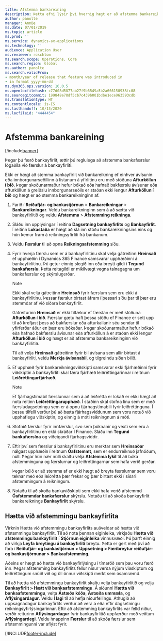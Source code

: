 ```yaml
---
title: Afstemma bankareining
description: Þetta efni lýsir því hvernig hægt er að afstemma bankareikning.
author: panolte
manager: AnnBe
ms.date: 07/01/2019
ms.topic: article
ms.prod: ''
ms.service: dynamics-ax-applications
ms.technology: ''
audience: Application User
ms.reviewer: roschlom
ms.search.scope: Operations, Core
ms.search.region: Global
ms.author: panolte
ms.search.validFrom:
- month/year of release that feature was introduced in
- in format yyyy-mm-dd
ms.dyn365.ops.version: 10.0.5
ms.openlocfilehash: c77d08d5877ab27f9b6549a5b2a666150938fc08
ms.sourcegitcommit: 199848e78df5cb7c439b001bdbe1ece963593cdb
ms.translationtype: HT
ms.contentlocale: is-IS
ms.lasthandoff: 10/13/2020
ms.locfileid: "4444454"
---
```

# <a name="reconcile-a-bank-account"></a>Afstemma bankareining

[!include[banner](../includes/banner.md)]

Þegar þú færð bankayfirlit, ættir þú reglulega að afstemma bankafærslur lögaðila við færslur á bankayfirliti.

Ekki er hægt að stemma bankayfirlit við bankareikning ef einhver ávísunin eða innborgunarseðillinn á listanum á yfirlitinu eru með stöðuna **Afturköllun í bið**. Þegar skoðunarmaður hefur bókað eða hafnað bakfærslu ávísunar eða afturköllun á greiðslu innborgunarseðils er staðan ekki lengur **Afturköllun í bið** og hægt er að stemma bankareikninginn af.

1.  Farið í **Reiðufjár- og bankastjórnun** \> **Bankareikningar** \> **Bankareikningar**. Veldu bankareikninginn sem á að sætta við bankayfirlitið og veldu **Afstemma** > **Afstemming reikninga**.

2.  Sláðu inn upplýsingar í reitina **Dagsetning bankayfirlits** og **Bankayfirlit**. Í reitinn **Lokastaða** er hægt að slá inn stöðu bankareikningsins eins og hún kemur fram á reikningsyfirliti frá bankanum.

3.  Veldu **Færslur** til að opna **Reikningsafstemming** síðu.

4.  Fyrir hverja færslu sem er á bankayfirlitinu skal velja gátreitinn **Hreinsað** ef upphæðin í Dynamics 365 Finance samsvarar upphæðinni á bankayfirlitinu. Þú getur einnig slegið inn eða breytt gildi í **Tegund bankafærslu**. Þetta reitagildi er mikilvægt vegna talnagagna um bankafærslur og skýrslugerðar.
    

    > [!NOTE]
    > <P>Ekki skal velja gátreitinn <STRONG>Hreinsað</STRONG> fyrir færslum sem eru ekki á bankayfirlitinu. Þessar færslur birtast áfram í þessari síðu þar til þær eru stemmdar af við síðara bankayfirlit.</P>
    > <P>Gátreiturinn <STRONG>Hreinsað</STRONG> er ekki tiltækur ef færslan er með stöðuna <STRONG>Afturköllun í bið</STRONG>. Færslur gætu haft þessa stöðu ef Finance er sett upp til að krefjast þess að bakfærslur eða afturkallanir séu sendar til yfirferðar áður en þær eru bókaðar. Þegar skoðunarmaður hefur bókað eða hafnað bakfærslu ávísunar eða afturköllun á er staðan ekki lengur <STRONG>Afturköllun í bið</STRONG> og hægt er að afstemma bankareikninginn við bankayfirlitið.</P>

    
    Til að velja **Hreinsað** gátreitinn fyrir bil ávísana sem allir birtast á bankayfirliti, veldu **Merkja ávísanabil**, og tilgreindu síðan bilið.

5.  Ef upphæð fyrir bankareikningsviðskipti samsvarar ekki fjárhæðinni fyrir viðskiptin á bankayfirliti skal færa fjárhæð leiðréttingarinnar í reitnum **Leiðréttingarfjárhæð**.
    

    > [!NOTE]
    > <P>Ef fjárhagstímabil færslunnar sem á að leiðrétta er lokað er ekki hægt að nota reitinn <STRONG>Leiðréttingarupphæð</STRONG>. Í staðinn skal stofna línu sem er með færsludagsetningu sem er á opnu fjárhagstímabili fyrir leiðréttinguna. Í þessu tilfelli verður þú að bæta fjárhagsvíddunum sem voru notuð við upphaflegu viðskiptin, og einnig á móti reikningnum á móti.</P>



6.  Stofnið færslur fyrir innfærslur, svo sem þóknanir og vexti sem eru á bankayfirlitinu en ekki skráðar í Finance. Sláðu inn **Tegund bankafærslna** og viðeigandi fjárhagsvíddir.

7.  Eftir því sem færslur á bankayfirlitinu eru merktar sem **Hreinsaðar** nálgast upphæðin í reitnum **Óafstemmt**, sem er endurreiknuð jafnóðum, núll. Þegar hún nær núlli skaltu velja **Afstemma lykil** til að bóka afstemminguna og færslurnar og leiðréttingarnar sem hafa verið gerðar.
    
    Þegar búið er að stemma af er ekki hægt að breyta færslurnar sem voru teknar með eða leiðrétta þær frekar og þær birtast ekki í síðari afstemmingum á reikningum.

8.  Notaðu til að skoða bankaviðskipti sem ekki hafa verið afstemmd **Óafstemmdar bankafærslur** skýrslu. Notaðu til að skoða bankayfirlit bankareiknings **Bankayfirlit** skýrslu.

## <a name="cancel-bank-statement-reconciliation"></a>Hætta við afstemmingu bankayfirlita 

Virknin Hætta við afstemmingu bankayfirlits auðveldar að hætta við afstemmingu bankayfirlit. Til að nota þennan eiginleika, virkjaðu **Hætta við afstemmingu bankayfirlit** í **Stjórnun eiginleika** vinnusvæði. Þú þarft einnig að virkja **Leyfa breytingu á bankayfirliti** breytu. Þetta er gert með því að fara í **Reiðufjár- og bankastjórnun > Uppsetning > Færibreytur reiðufjár- og bankastjórnunar > Bankaafstemming**.
 
Aðeins er hægt að hætta við bankayfirlýsingu í tímaröð sem þau voru færð inn. Þegar afstemming bankayfirlits fellur niður verða nýjum viðskiptum og leiðréttingum snúið við og öll önnur viðskipti merkt sem ósamræmd.
 
Til að hætta við afstemmingu bankayfirlit skaltu velja bankayfirlitið og velja **Bankayfirlit > Hætt við bankaafstemmingu**. Á síðunni **Hætta við bankaafstemmingu**, veita **Ástæða kóða**, **Ástæða ummæla**, og **Aflýsingardagur**. Veldu **Í lagi** til að hefja niðurfellingu. Athugið að uppsagnadagur bankayfirlits verður að vera á eða eftir dagsetningu reikningsyfirlýsingarinnar. Eftir að afstemming bankayfirlits var felld niður, verðir reiturinn **Aflýsingardagur** fyrir bankayfirlitið uppfærður með veittum **Aflýsingardegi**. Veldu hnappinn **Færslur** til að skoða færslur sem afstemmingunni var aflýst fyrir.


[!INCLUDE[footer-include](../../includes/footer-banner.md)]